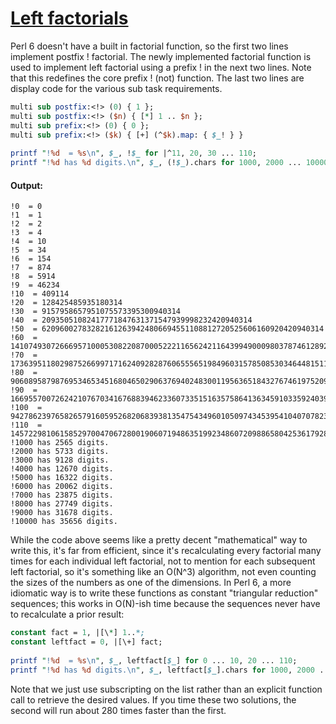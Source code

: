 [1]: http://rosettacode.org/wiki/Left_factorials

# [Left factorials][1]

Perl 6 doesn't have a built in factorial function, so the first two lines implement postfix&#160;! factorial.
The newly implemented factorial function is used to implement left factorial using a prefix&#160;! in the next two lines.
Note that this redefines the core prefix&#160;! (not) function.
The last two lines are display code for the various sub task requirements.

```perl
multi sub postfix:<!> (0) { 1 };
multi sub postfix:<!> ($n) { [*] 1 .. $n };
multi sub prefix:<!> (0) { 0 };
multi sub prefix:<!> ($k) { [+] (^$k).map: { $_! } }
 
printf "!%d  = %s\n", $_, !$_ for |^11, 20, 30 ... 110;
printf "!%d has %d digits.\n", $_, (!$_).chars for 1000, 2000 ... 10000;
```

#### Output:
```
!0  = 0
!1  = 1
!2  = 2
!3  = 4
!4  = 10
!5  = 34
!6  = 154
!7  = 874
!8  = 5914
!9  = 46234
!10  = 409114
!20  = 128425485935180314
!30  = 9157958657951075573395300940314
!40  = 20935051082417771847631371547939998232420940314
!50  = 620960027832821612639424806694551108812720525606160920420940314
!60  = 141074930726669571000530822087000522211656242116439949000980378746128920420940314
!70  = 173639511802987526699717162409282876065556519849603157850853034644815111221599509216528920420940314
!80  = 906089587987695346534516804650290637694024830011956365184327674619752094289696314882008531991840922336528920420940314
!90  = 16695570072624210767034167688394623360733515163575864136345910335924039962404869510225723072235842668787507993136908442336528920420940314
!100  = 942786239765826579160595268206839381354754349601050974345395410407078230249590414458830117442618180732911203520208889371641659121356556442336528920420940314
!110  = 145722981061585297004706728001906071948635199234860720988658042536179281328615541936083296163475394237524337422204397431927131629058103519228197429698252556442336528920420940314
!1000 has 2565 digits.
!2000 has 5733 digits.
!3000 has 9128 digits.
!4000 has 12670 digits.
!5000 has 16322 digits.
!6000 has 20062 digits.
!7000 has 23875 digits.
!8000 has 27749 digits.
!9000 has 31678 digits.
!10000 has 35656 digits.
```


While the code above seems like a pretty decent "mathematical" way to write this,
it's far from efficient, since it's recalculating every factorial many times for each individual left factorial, not to mention for each subsequent left factorial, so it's something like an O(N^3) algorithm, not even counting the sizes of the numbers as one of the dimensions.
In Perl 6, a more idiomatic way is to write these functions as constant "triangular reduction" sequences; this works in O(N)-ish time because the sequences never have to recalculate a prior result:

```perl
constant fact = 1, |[\*] 1..*;
constant leftfact = 0, |[\+] fact;
 
printf "!%d  = %s\n", $_, leftfact[$_] for 0 ... 10, 20 ... 110;
printf "!%d has %d digits.\n", $_, leftfact[$_].chars for 1000, 2000 ... 10000;
```


Note that we just use subscripting on the list rather than an explicit function call to retrieve the desired values. If you time these two solutions, the second will run about 280 times faster than the first.